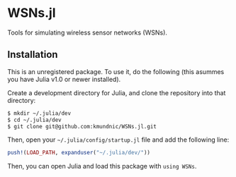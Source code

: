 # WSNs.jl
Tools for simulating wireless sensor networks (WSNs).

## Installation
This is an unregistered package. To use it, do the following (this asummes you have Julia v1.0 or newer installed).

Create a development directory for Julia, and clone the repository into that directory:

```bash
$ mkdir ~/.julia/dev
$ cd ~/.julia/dev
$ git clone git@github.com:kmundnic/WSNs.jl.git
```

Then, open your `~/.julia/config/startup.jl` file and add the following line:

```julia
push!(LOAD_PATH, expanduser("~/.julia/dev/"))
```
Then, you can open Julia and load this package with `using WSNs`.


